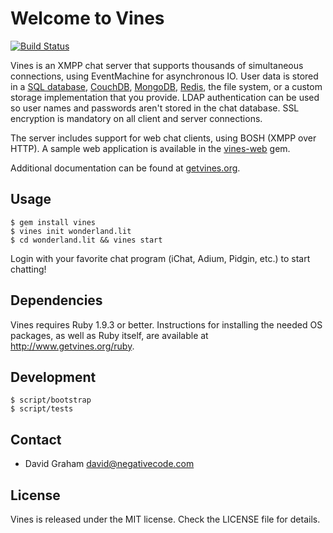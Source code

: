# Welcome to Vines

[![Build Status](https://travis-ci.org/Strech/vines.png?branch=master)](https://travis-ci.org/Strech/vines)

Vines is an XMPP chat server that supports thousands of simultaneous connections,
using EventMachine for asynchronous IO. User data is stored in a
[SQL database](https://github.com/negativecode/vines-sql),
[CouchDB](https://github.com/negativecode/vines-couchdb),
[MongoDB](https://github.com/negativecode/vines-mongodb),
[Redis](https://github.com/negativecode/vines-redis), the file system, or a
custom storage implementation that you provide. LDAP authentication can be used
so user names and passwords aren't stored in the chat database. SSL encryption
is mandatory on all client and server connections.

The server includes support for web chat clients, using BOSH (XMPP over HTTP). A
sample web application is available in the
[vines-web](https://github.com/negativecode/vines-web) gem.

Additional documentation can be found at [getvines.org](http://www.getvines.org/).

## Usage

```
$ gem install vines
$ vines init wonderland.lit
$ cd wonderland.lit && vines start
```

Login with your favorite chat program (iChat, Adium, Pidgin, etc.) to start chatting!

## Dependencies

Vines requires Ruby 1.9.3 or better. Instructions for installing the
needed OS packages, as well as Ruby itself, are available at
http://www.getvines.org/ruby.

## Development

```
$ script/bootstrap
$ script/tests
```

## Contact

* David Graham <david@negativecode.com>

## License

Vines is released under the MIT license. Check the LICENSE file for details.
